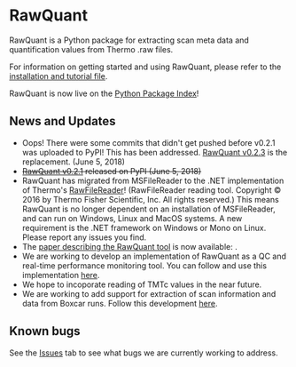 # RawQuant

RawQuant is a Python package for extracting scan meta data and quantification values from Thermo .raw files.

For information on getting started and using RawQuant, please refer to the [installation and tutorial file](https://github.com/kevinkovalchik/RawQuant/blob/master/docs/RawQuant_Instructions_ver-May2018.md).

RawQuant is now live on the [Python Package Index](https://pypi.python.org/pypi/RawQuant)!

## News and Updates

 * Oops! There were some commits that didn't get pushed before v0.2.1 was uploaded to PyPI! This has been addressed.
 [RawQuant v0.2.3](https://pypi.python.org/pypi/RawQuant/0.2.3) is the replacement. (June 5, 2018)
 * ~~[RawQuant v0.2.1](https://pypi.python.org/pypi/RawQuant/0.2.1) released on PyPI (June 5, 2018)~~
 * RawQuant has migrated from MSFileReader to the .NET implementation of Thermo's [RawFileReader]( http://planetorbitrap.com/rawfilereader#.WtfhwpPwbAw)! (RawFileReader reading tool. Copyright © 2016 by Thermo Fisher Scientific, Inc. All rights reserved.)
 This means RawQuant is no longer dependent on an installation of MSFileReader, and can run on Windows, Linux and MacOS systems. A new requirement is the .NET framework on Windows or Mono on Linux. Please report any issues you find.
 * The [paper describing the RawQuant tool](https://pubs.acs.org/doi/10.1021/acs.jproteome.8b00072) is now available: .
 * We are working to develop an implementation of RawQuant as a QC and real-time performance monitoring tool. You can follow and use this implementation [here](https://github.com/kevinkovalchik/RawQuant/tree/qc_dev). 
 * We hope to incoporate reading of TMTc values in the near future.
 * We are working to add support for extraction of scan information and data from Boxcar runs. Follow this development [here](https://github.com/kevinkovalchik/RawQuant/issues/1).
 
 ## Known bugs

See the [Issues](https://github.com/kevinkovalchik/RawQuant/issues/) tab to see what bugs we are currently working to address.
 

